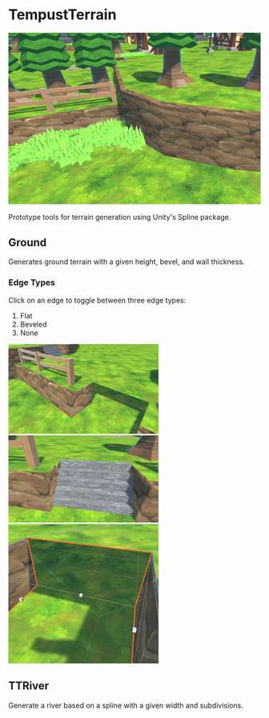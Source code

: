 # TempustTerrain

![Tempust Terrain](Screenshots/Terrain.png)

Prototype tools for terrain generation using Unity's Spline package. 

## Ground
Generates ground terrain with a given height, bevel, and wall thickness.

### Edge Types
Click on an edge to toggle between three edge types:
1. Flat
2. Beveled
3. None

<img src="Screenshots/EdgeModes.png" alt="Edge modes" width="300">

<img src="Screenshots/FlatEdgeStairs.png" alt="Flat edges used with stairs" width="300">

<img src="Screenshots/Gizmos.png" alt="Change edge modes with gizmos" width="300">

## TTRiver
Generate a river based on a spline with a given width and subdivisions.

